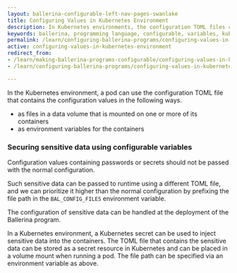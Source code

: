 ```yaml
---
layout: ballerina-configurable-left-nav-pages-swanlake
title: Configuring Values in Kubernetes Environment
description: In Kubernetes environments, the configuration TOML files can be used to configure values at deployment.
keywords: ballerina, programming language, configurable, variables, kubernetes, pod
permalink: /learn/configuring-ballerina-programs/configuring-values-in-kubernetes-environment/
active: configuring-values-in-kubernetes-environment
redirect_from:
- /learn/making-ballerina-programs-configurable/configuring-values-in-kubernetes-environment
- /learn/configuring-ballerina-programs/configuring-values-in-kubernetes-environment

---
```


In the Kubernetes environment, a pod can use the configuration TOML file that contains the configuration values in the
following ways.

- as files in a data volume that is mounted on one or more of its containers
- as environment variables for the containers

### Securing sensitive data using configurable variables

Configuration values containing passwords or secrets should not be passed with the normal configuration.

Such sensitive data can be passed to runtime using a different TOML file, and we can prioritize it higher than the
normal configuration by prefixing the file path in the `BAL_CONFIG_FILES` environment variable.

The configuration of sensitive data can be handled at the deployment of the Ballerina program.

In a Kubernetes environment, a Kubernetes secret can be used to inject sensitive data into the containers. The TOML file
that contains the sensitive data can be stored as a secret resource in Kubernetes and can be placed in a volume mount
when running a pod. The file path can be specified via an environment variable as above.

<style> #tree-expand-all , #tree-collapse-all, .cTocElements {display:none;} .cGitButtonContainer {padding-left: 40px;} </style>
